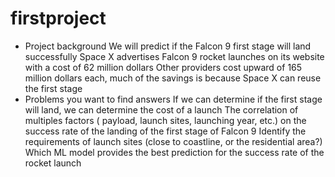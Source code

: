 # firstproject



+ Project background
    We will predict if the Falcon 9 first stage will land successfully
    Space X advertises Falcon 9 rocket launches on its website with a cost of 62 million dollars
    Other providers cost upward of 165 million dollars each, much of the savings is because Space X can reuse the first stage
+ Problems you want to find answers
If we can determine if the first stage will land, we can determine the cost of a launch
The correlation of multiples factors ( payload, launch sites, launching year, etc.) on the success rate of the landing of the first stage of Falcon 9
Identify the requirements of launch sites (close to coastline, or the residential area?)
Which ML model provides the best prediction for the success rate of the rocket launch





